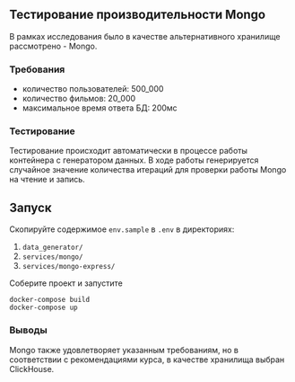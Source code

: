 ## Тестирование производительности Mongo

В рамках исследования было в качестве альтернативного хранилище рассмотрено - Mongo.

### Требования

- количество пользователей: 500_000
- количество фильмов: 20_000
- максимальное время ответа БД: 200мс

### Тестирование

Тестирование происходит автоматически в процессе работы контейнера с генератором данных.
В ходе работы генерируется случайное значение количества итераций для проверки работы Mongo
на чтение и запись.

## Запуск

Скопируйте содержимое `env.sample` в `.env` в директориях:
1. `data_generator/`
2. `services/mongo/`
3. `services/mongo-express/`

Соберите проект и запустите
```
docker-compose build
docker-compose up
```

### Выводы

Mongo также удовлетворяет указанным требованиям, но в соответствии с рекомендациями курса, в качестве хранилища выбран ClickHouse.